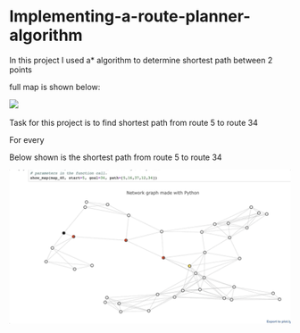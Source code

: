 # Implementing-a-route-planner-algorithm
In this project I used a* algorithm to determine shortest path between 2 points 

full map is shown below:

![](Map_Overview.gif)

Task for this project is to find shortest path from route 5 to route 34

For every 


Below shown is the shortest path from route 5 to route 34


![](shortest_path.gif)
